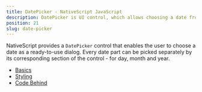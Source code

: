 ```yaml
---
title: DatePicker - NativeScript JavaScript
description: DatePicker is UI control, which allows choosing a date from a ready-to-use dialog. The date for the component can be set or get via its corresponding section of the control(for a day, month and year). In the example is demostrated, how to set up, date range via its minDate and maxDate properties.
position: 21
slug: date-picker
---
```

NativeScript provides a `DatePicker` control that enables the user to choose a date as a ready-to-use dialog. 
Every date part can be picked separately by its corresponding section of the control - for day, month and year.

* [Basics](#basics)
* [Styling](#styling)
* [Code Behind](#code-behind)